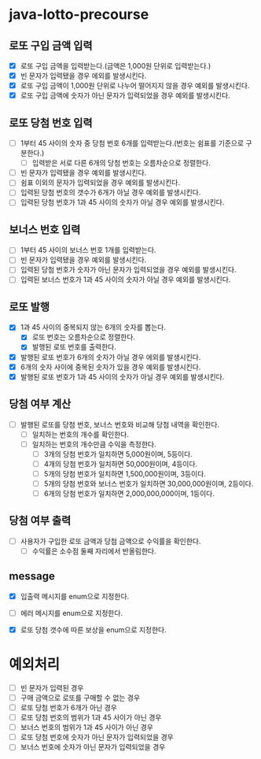 # java-lotto-precourse


## 로또 구입 금액 입력
- [x] 로또 구입 금액을 입력받는다.(금액은 1,000원 단위로 입력받는다.)
- [x] 빈 문자가 입력됐을 경우 에외를 발생시킨다.
- [x] 로또 구입 금액이 1,000원 단위로 나누어 떨어지지 않을 경우 예외를 발생시킨다.
- [x] 로또 구입 금액에 숫자가 아닌 문자가 입력되었을 경우 예외를 발생시킨다.

## 로또 당첨 번호 입력
- [ ] 1부터 45 사이의 숫자 중 당첨 번호 6개를 입력받는다.(번호는 쉼표를 기준으로 구분한다.)
  - [ ] 입력받은 서로 다른 6개의 당첨 번호는 오름차순으로 정렬한다.
- [ ] 빈 문자가 입력됐을 경우 예외를 발생시킨다.
- [ ] 쉼표 이외의 문자가 입력되었을 경우 예외를 발생시킨다.
- [ ] 입력된 당첨 번호의 갯수가 6개가 아닐 경우 예외를 발생시킨다.
- [ ] 입력된 당첨 번호가 1과 45 사이의 숫자가 아닐 경우 예외를 발생시킨다.

## 보너스 번호 입력
- [ ] 1부터 45 사이의 보너스 번호 1개를 입력받는다.
- [ ] 빈 문자가 입력됐을 경우 예외를 발생시킨다.
- [ ] 입력된 당첨 번호가 숫자가 아닌 문자가 입력되었을 경우 예외를 발생시킨다.
- [ ] 입력된 보너스 번호가 1과 45 사이의 숫자가 아닐 경우 예외를 발생시킨다.

## 로또 발행
- [x] 1과 45 사이의 중복되지 않는 6개의 숫자를 뽑는다.
  - [x] 로또 번호는 오름차순으로 정렬한다.
  - [x] 발행된 로또 번호를 출력한다.
- [x] 발행된 로또 번호가 6개의 숫자가 아닐 경우 에외를 발생시킨다.
- [x] 6개의 숫자 사이에 중복된 숫자가 있을 경우 예외를 발생시킨다.
- [x] 발행된 로또 번호가 1과 45 사이의 숫자가 아닐 경우 예외를 발생시킨다.

## 당첨 여부 계산
- [ ] 발행된 로또를 당첨 번호, 보너스 번호와 비교해 당첨 내역을 확인한다.
  - [ ] 일치하는 번호의 개수를 확인한다.
  - [ ] 일치하는 번호의 개수만큼 수익을 측정한다.
    - [ ] 3개의 당첨 번호가 일치하면 5,000원이며, 5등이다.
    - [ ] 4개의 당첨 번호가 일치하면 50,000원이며, 4등이다.
    - [ ] 5개의 당첨 번호가 일치하면 1,500,000원이며, 3등이다.
    - [ ] 5개의 당첨 번호와 보너스 번호가 일치하면 30,000,000원이며, 2등이다.
    - [ ] 6개의 당첨 번호가 일치하면 2,000,000,000이며, 1등이다.

## 당첨 여부 출력
- [ ] 사용자가 구입한 로또 금액과 당첨 금액으로 수익률을 확인한다.
  - [ ] 수익률은 소수점 둘째 자리에서 반올림한다.

## message
- [x] 입출력 메시지를 enum으로 지정한다.
- [ ] 에러 메시지를 enum으로 지정한다.
- [x] 로또 당첨 갯수에 따른 보상을 enum으로 지정한다.


# 예외처리

- [ ] 빈 문자가 입력된 경우
- [ ] 구매 금액으로 로또를 구매할 수 없는 경우
- [ ] 로또 당첨 번호가 6개가 아닌 경우
- [ ] 로또 당첨 번호의 범위가 1과 45 사이가 아닌 경우
- [ ] 보너스 번호의 범위가 1과 45 사이가 아닌 경우
- [ ] 로또 당첨 번호에 숫자가 아닌 문자가 입력되었을 경우
- [ ] 보너스 번호에 숫자가 아닌 문자가 입력되었을 경우
